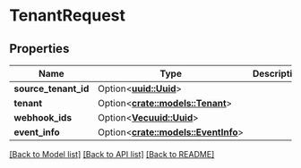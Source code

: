 # TenantRequest

## Properties

Name | Type | Description | Notes
------------ | ------------- | ------------- | -------------
**source_tenant_id** | Option<[**uuid::Uuid**](uuid::Uuid.md)> |  | [optional]
**tenant** | Option<[**crate::models::Tenant**](Tenant.md)> |  | [optional]
**webhook_ids** | Option<[**Vec<uuid::Uuid>**](uuid::Uuid.md)> |  | [optional]
**event_info** | Option<[**crate::models::EventInfo**](EventInfo.md)> |  | [optional]

[[Back to Model list]](../README.md#documentation-for-models) [[Back to API list]](../README.md#documentation-for-api-endpoints) [[Back to README]](../README.md)


